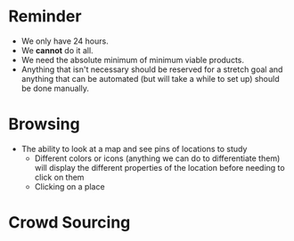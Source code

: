 # Reminder

- We only have 24 hours.
- We **cannot** do it all.
- We need the absolute minimum of minimum viable products.
- Anything that isn't necessary should be reserved for a stretch goal and anything that can be automated (but will take a while to set up) should be done manually.

# Browsing

- The ability to look at a map and see pins of locations to study
  - Different colors or icons (anything we can do to differentiate them) will display the different properties of the location before needing to click on them
  - Clicking on a place

# Crowd Sourcing
